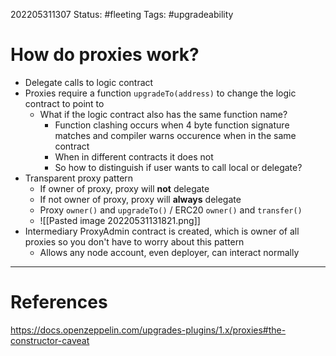 202205311307
Status: #fleeting
Tags: #upgradeability 

# How do proxies work?
- Delegate calls to logic contract
- Proxies require a function `upgradeTo(address)` to change the logic contract to point to
	- What if the logic contract also has the same function name?
		- Function clashing occurs when 4 byte function signature matches and compiler warns occurence when in the same contract
		- When in different contracts it does not
		- So how to distinguish if user wants to call local or delegate?
- Transparent proxy pattern
	- If owner of proxy, proxy will **not** delegate
	- If not owner of proxy, proxy will **always** delegate
	- Proxy `owner()` and `upgradeTo()` / ERC20 `owner()` and `transfer()`
	- ![[Pasted image 20220531131821.png]]
- Intermediary ProxyAdmin contract is created, which is owner of all proxies so you don't have to worry about this pattern
	- Allows any node account, even deployer, can interact normally






---
# References
https://docs.openzeppelin.com/upgrades-plugins/1.x/proxies#the-constructor-caveat
